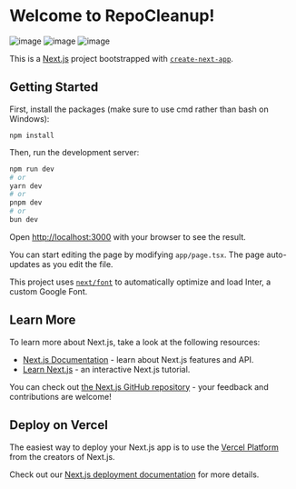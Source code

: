 # Welcome to RepoCleanup!
![image](https://github.com/mishasinitcyn/RepoCleanup-frontend/assets/45673816/e3118859-c6fe-4d37-80f8-78a9d665f404)
![image](https://github.com/mishasinitcyn/RepoCleanup/assets/45673816/bfe4df9b-b799-4961-a6d1-045ac23d8bfc)
![image](https://github.com/mishasinitcyn/RepoCleanup/assets/45673816/df29edcf-a4c2-49c2-bd30-8dda7042dc5a)


This is a [Next.js](https://nextjs.org/) project bootstrapped with [`create-next-app`](https://github.com/vercel/next.js/tree/canary/packages/create-next-app).

## Getting Started
First, install the packages (make sure to use cmd rather than bash on Windows):
```
npm install
```

Then, run the development server:

```bash
npm run dev
# or
yarn dev
# or
pnpm dev
# or
bun dev
```

Open [http://localhost:3000](http://localhost:3000) with your browser to see the result.

You can start editing the page by modifying `app/page.tsx`. The page auto-updates as you edit the file.

This project uses [`next/font`](https://nextjs.org/docs/basic-features/font-optimization) to automatically optimize and load Inter, a custom Google Font.

## Learn More

To learn more about Next.js, take a look at the following resources:

- [Next.js Documentation](https://nextjs.org/docs) - learn about Next.js features and API.
- [Learn Next.js](https://nextjs.org/learn) - an interactive Next.js tutorial.

You can check out [the Next.js GitHub repository](https://github.com/vercel/next.js/) - your feedback and contributions are welcome!

## Deploy on Vercel

The easiest way to deploy your Next.js app is to use the [Vercel Platform](https://vercel.com/new?utm_medium=default-template&filter=next.js&utm_source=create-next-app&utm_campaign=create-next-app-readme) from the creators of Next.js.

Check out our [Next.js deployment documentation](https://nextjs.org/docs/deployment) for more details.
